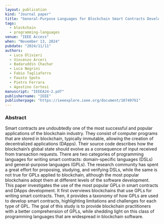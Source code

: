 ```yaml
---
layout: publication
kind: "Journal paper"
title: "General-Purpose Languages for Blockchain Smart Contracts Development: A Comprehensive Study"
tags:
  - blockchain
  - programming-languages
venue: "IEEE Access"
when: "November 13, 2024"
pubdate: "2024/11/11"
authors:
  - Luca Olivieri
  - Vincenzo Arceri
  - Badaruddin Chachar
  - Luca Negrini
  - Fabio Tagliaferro
  - Fausto Spoto
  - Pietro Ferrara
  - Agostino Cortesi
manuscript: "IEEEA24-2.pdf"
publishername: "IEEE"
publisherpage: "https://ieeexplore.ieee.org/document/10749761"
---
```


### Abstract

Smart contracts are undoubtedly one of the most successful and popular applications of the blockchain industry. They consist of computer programs that are stored in blockchain, typically immutable, allowing the creation of decentralized applications (DApps). Their source code describes how the blockchain’s global state should evolve as a consequence of input received from transaction requests. There are two categories of programming languages for writing smart contracts: domain-specific languages (DSLs) and general-purpose languages (GPLs). The research community has spent a great effort for proposing, studying, and verifying DSLs, while the same is not true for GPLs applied to blockchain, although the most popular blockchains adopt them at different levels of the software development. This paper investigates the use of the most popular GPLs in smart contracts and DApps development. It first overviews blockchains that use GPLs for writing smart contracts. Then, it provides a taxonomy of how GPLs are used to develop smart contracts, highlighting limitations and challenges for each type of GPL. The goal of this study is to provide blockchain practitioners with a better comprehension of GPLs, while shedding light on this class of programming languages that are widespread in blockchain software.

